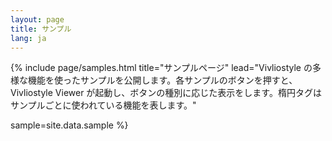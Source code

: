 ```yaml
---
layout: page
title: サンプル
lang: ja
---
```



{% include page/samples.html
  title="サンプルページ"
  lead="Vivliostyle の多様な機能を使ったサンプルを公開します。各サンプルのボタンを押すと、Vivliostyle Viewer が起動し、ボタンの種別に応じた表示をします。楕円タグはサンプルごとに使われている機能を表します。"

  sample=site.data.sample
%}
